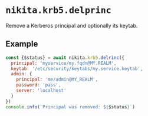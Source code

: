 
# `nikita.krb5.delprinc`

Remove a Kerberos principal and optionally its keytab.

## Example

```js
const {$status} = await nikita.krb5.delrinc({
  principal: 'myservice/my.fqdn@MY.REALM',
  keytab: '/etc/security/keytabs/my.service.keytab',
  admin: {
    principal: 'me/admin@MY_REALM',
    password: 'pass',
    server: 'localhost'
  }
})
console.info(`Principal was removed: ${$status}`)
```
